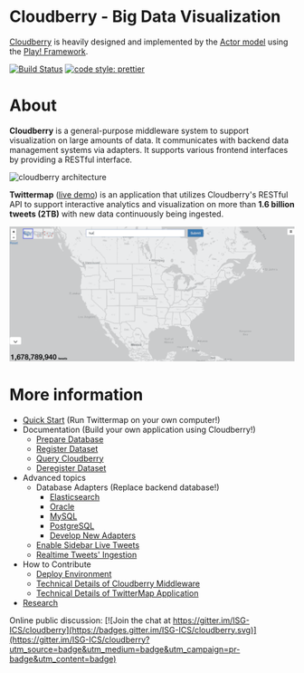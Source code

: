 # Cloudberry - Big Data Visualization

[Cloudberry](http://cloudberry.ics.uci.edu) is heavily designed and implemented by the [Actor model](http://doc.akka.io/docs/akka/current/scala/actors.html) using the [Play! Framework](https://www.playframework.com/).

[![Build Status](https://travis-ci.org/ISG-ICS/cloudberry.svg?branch=master)](https://travis-ci.org/ISG-ICS/cloudberry) 
[![code style: prettier](https://img.shields.io/badge/code_style-prettier-ff69b4.svg?style=flat-square)](https://github.com/prettier/prettier)

# About
**Cloudberry** is a general-purpose middleware system to support visualization on large amounts of data. It communicates with backend data management systems via adapters. It supports various frontend interfaces by providing a RESTful interface.

![cloudberry architecture](https://docs.google.com/drawings/d/e/2PACX-1vS4tVzIFAEEEuhQyZUTYEA0JrKt7qIq6-p3ae6dvU3tExBt70_S_05w69rDoUPJp4t2DgDmOPBe7i1o/pub?w=769&h=722)

**Twittermap** ([live demo](http://cloudberry.ics.uci.edu/apps/twittermap)) is an application that utilizes Cloudberry's RESTful API to support interactive analytics and visualization on more than **1.6 billion tweets (2TB)** with new data continuously being ingested.

![twittermap demo](https://github.com/ISG-ICS/cloudberry/blob/master/docs/Twittermap%20demo.gif)

# More information
* [Quick Start](https://github.com/ISG-ICS/cloudberry/wiki/quick-start) (Run Twittermap on your own computer!)
* Documentation (Build your own application using Cloudberry!)
  * [Prepare Database](https://github.com/ISG-ICS/cloudberry/wiki/prepare-database)
  * [Register Dataset](https://github.com/ISG-ICS/cloudberry/wiki/register-dataset)
  * [Query Cloudberry](https://github.com/ISG-ICS/cloudberry/wiki/query-cloudberry)
  * [Deregister Dataset](https://github.com/ISG-ICS/cloudberry/wiki/deregister-dataset)
* Advanced topics
  * Database Adapters (Replace backend database!)
    * [Elasticsearch](https://github.com/ISG-ICS/cloudberry/wiki/Elasticsearch-Adapter)
    * [Oracle](https://github.com/ISG-ICS/cloudberry/wiki/Oracle-Adapter)
    * [MySQL](https://github.com/ISG-ICS/cloudberry/wiki/MySQL-Adapter)
    * [PostgreSQL](https://github.com/ISG-ICS/cloudberry/wiki/PostgreSQL-Adapter)
    * [Develop New Adapters](https://github.com/ISG-ICS/cloudberry/wiki/Develop-New-Adapters)
  * [Enable Sidebar Live Tweets](https://github.com/ISG-ICS/cloudberry/wiki/Enable-Sidebar-Live-Tweets)
  * [Realtime Tweets' Ingestion](https://github.com/ISG-ICS/cloudberry/wiki/Start-realtime-twitter-stream-ingestion-into-local-AsterixDB)
* How to Contribute
  * [Deploy Environment](https://github.com/ISG-ICS/cloudberry/wiki/Setting-up-the-development-environment)
  * [Technical Details of Cloudberry Middleware](https://github.com/ISG-ICS/cloudberry/wiki/Cloudberry-Middleware)
  * [Technical Details of TwitterMap Application](https://github.com/ISG-ICS/cloudberry/wiki/TwitterMap-documentation)
* [Research](https://github.com/ISG-ICS/cloudberry/wiki/research)

Online public discussion: [![Join the chat at https://gitter.im/ISG-ICS/cloudberry](https://badges.gitter.im/ISG-ICS/cloudberry.svg)](https://gitter.im/ISG-ICS/cloudberry?utm_source=badge&utm_medium=badge&utm_campaign=pr-badge&utm_content=badge)
